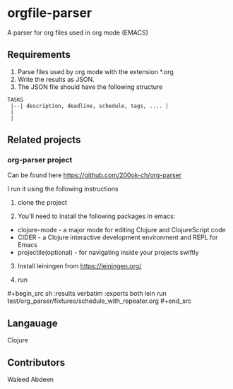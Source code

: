 # orgfile-parser
A parser for org files used in org mode (EMACS)

## Requirements

1. Parse files used by org mode with the extension *.org
2. Write the results as JSON.
3. The JSON file should have the following structure
```   
TASKS  
 |--| description, deadline, schedule, tags, .... |
 |
 |

```

## Related projects

### org-parser project

Can be found here https://github.com/200ok-ch/org-parser

I run it using the following instructions

1. clone the project 

2. You'll need to install the following packages in emacs:
  - clojure-mode - a major mode for editing Clojure and ClojureScript code
  - CIDER - a Clojure interactive development environment and REPL for Emacs
  - projectile(optional) - for navigating inside your projects swiftly

3. Install leiningen from https://leiningen.org/

4. run 

#+begin_src sh :results verbatim :exports both
  lein run test/org_parser/fixtures/schedule_with_repeater.org
#+end_src


## Langauage

Clojure

## Contributors
Waleed Abdeen